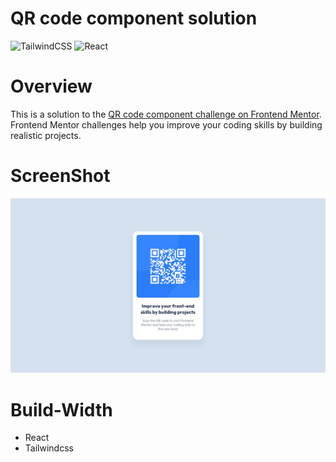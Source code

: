 # QR code component solution
![TailwindCSS](https://img.shields.io/badge/tailwindcss-3.2-blue?style=for-the-badge&logo=tailwind-css&logoColor=white) ![React](https://img.shields.io/badge/react-18.0-blue?style=for-the-badge&logo=react&logoColor=%2361DAFB)

# Overview
This is a solution to the [QR code component challenge on Frontend Mentor](https://www.frontendmentor.io/challenges/qr-code-component-iux_sIO_H). Frontend Mentor challenges help you improve your coding skills by building realistic projects. 

# ScreenShot 

![](/public/design/desktop-design.jpg)

# Build-Width 
- React 
- Tailwindcss
